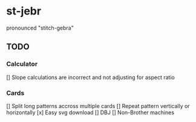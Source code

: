 # st-jebr

pronounced "stitch-gebra"

## TODO

### Calculator

[] Slope calculations are incorrect and not adjusting for aspect ratio

### Cards

[] Split long patterns accross multiple cards
[] Repeat pattern vertically or horizontally
[x] Easy svg download
[] DBJ
[] Non-Brother machines
